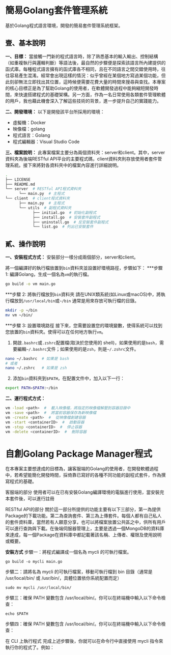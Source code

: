 # 簡易Golang套件管理系統

基於Golang程式語言環境，開發的簡易套件管理系統框架。

## 壹、基本說明
**一、目標：**
當接觸一門新的程式語言時，除了熟悉基本的輸入輸出、控制結構（如重複執行與邏輯判斷）等語法後，最自然的步驟便是探索該語言所內建提供的函式庫。每種程式語言擁有的函式庫各不相同，且在不同語言之間交錯使用時，往往容易產生混淆。經常會出現這樣的情況：似乎曾經在某個地方寫過某個功能，但此刻卻無法立即找出其位置，這時候便需要花費大量的時間來搜尋與查找。本專案的核心目標正是為了幫助Golang的使用者，在軟體開發過程中能夠縮短開發時間，來快速搭建程式的基礎架構。另一方面，作為一名日常使用各類套件管理軟體的用戶，我也藉此機會深入了解這些技術的背景，進一步提升自己的實踐能力。

**二、開發環境：**
以下是開發該平台所採用的環境：
* 虛擬機：Docker
* 映像檔：golang
* 程式語言：Golang
* 程式編輯器：Visual Studio Code

**三、檔案說明：** 
此專案檔案主要分為兩個資料夾：server和client。其中，server資料夾為後端RESTful API平台的主要程式碼，client資料夾則存放使用者套件管理系統。接下來將對各資料夾中的檔案內容進行詳細說明。
```bash
.
├── LICENSE
├── README.md
└── server  # RESTful API程式資料夾
      └── main.py  # 主程式
└── client  # client程式資料夾
      ├── main.py  # 主程式
      └── utils  # 副程式資料夾
            ├── initial.go  # 初始化副程式
            ├── install.go  # 安裝套件副程式
            ├── uninstall.go  # 反安裝套件副程式
            └── list.go  # 列出已安裝套件
```

## 貳、操作說明
**一、安裝程式方式：** 
安裝部分一樣分成兩個部分，server和client。





將一個編譯好的執行檔放置到`bin`資料夾並設置好環境路徑，步驟如下：
***步驟1: 編譯Golang，生成一個名為`vm`的執行檔。
```bash
go build -o vm main.go
```

***步驟 2: 將執行檔放到`bin`資料夾
請在UNIX類系統(如Linux或macOS)中，將執行檔放到`/usr/local/bin`或`~/bin` 通常是用來存放可執行檔的目錄。
```bash
mkdir -p ~/bin
mv vm ~/bin/
```

***步驟 3: 設置環境路徑
接下來，您需要設置您的環境變數，使得系統可以找到您放置的`bin`資料夾。使得可以在任何地方執行`vm`。

1. 開啟`.bashrc`或`.zshrc`配置檔(取決於您使用的 shell)，如果使用的是`bash`，需要編輯`~/.bashrc`文件；如果使用的是`zsh`，則是`~/.zshrc`文件。
```bash
nano ~/.bashrc  # 如果是 bash
# 或者
nano ~/.zshrc   # 如果是 zsh
```

2. 添加`bin`資料夾到`$PATH`，在配置文件中，加入以下一行：
```bash
export PATH=$PATH:~/bin
```

**二、運行程式方式：**
```bash
vm -load <path>  #  載入映像檔，將指定的映像檔解壓到容器目錄中
vm -save <path>  #  將當前容器保存為新映像檔
vm -create <path>  #  從映像檔創建容器
vm -start <containerID>  #  啟動容器
vm -stop <containerID>  #  停止容器
vm -delete <containerID>  #  刪除容器
```





# 自創Golang Package Manager程式

在本專案主要想達成的目標為，讓客服端的Golang的使用者，在開發軟體過程中，若希望能簡化開發時間，採倚靠已寫好的各種不同功能的副程式套件，作為撰寫程式的基礎。

客服端的部分
使用者可以在已有安裝Golang編譯環境的電腦進行使用，當安裝完本套件後，可以進行註冊 

RESTful API的部分
關於這一部分所提供的功能主要有以下三部分，第一為提供Package的下載功能。第二為查詢套件、第三為上傳套件。每個人都有自己私人的套件資料庫，當然若有人願意分享，也可以將檔案放置公共區之中，供所有用戶可以進行查詢與下載。在後端伺服器管理上，主要是透過一個MongoDB的資料庫來達成，每一個Package在資料庫中都記載著該名稱、上傳者、權限及使用說明或概要。

**安裝方式**
步驟一：將程式編譯成一個名為 mycli 的可執行檔案。
```shell
go build -o mycli main.go
```
步驟二：請將名為 mycli 的可執行檔案，移動可執行檔到 bin 目錄（通常是 /usr/local/bin/ 或 /usr/bin/，具體位置依你系統配置而定）
```shell
sudo mv mycli /usr/local/bin/
```
步驟三：確保 PATH 變數包含 /usr/local/bin/。你可以在終端機中輸入以下命令檢查：
```shell
echo $PATH
```
步驟四：確保 PATH 變數包含 /usr/local/bin/。你可以在終端機中輸入以下命令檢查：

在 CLI 上執行程式
完成上述步驟後，你就可以在命令行中直接使用 mycli 指令來執行你的程式了。例如：
